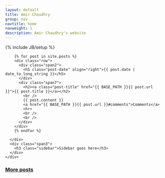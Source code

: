 ```yaml
---
layout: default
title: Amir Chaudhry
group: nav
navtitle: home
navweight: 1
description: Amir Chaudhry's website
---
```

{% include JB/setup %}


<div class="row">
  <div class="span12">
    <div class="row">
      <div class="span9">

        {% for post in site.posts %}
        <div class="row">
          <div class="span2">
            <h5 class="post-date" align="right">{{ post.date | date_to_long_string }}</h5>
          </div>
          <div class="span7">
            <h2><a class="post-title" href="{{ BASE_PATH }}{{ post.url }}">{{ post.title }}</a></h2>
            <br />
            {{ post.content }}
            <a href="{{ BASE_PATH }}{{ post.url }}#comments">Comments</a>
            <hr>
            <br />
            <br />
          </div>
        </div>
        {% endfor %}

      </div>
      <div class="span3">
        <h3 class="sidebar">Sidebar goes here</h3>
      </div>
    </div>
  </div>
</div>

<div class="row">
  <div class="span7 offset2">
    <h3><a href="{{ BASE_PATH }}{{ site.JB.archive_path }}">More posts</a></h3>
  </div>
</div>


